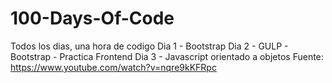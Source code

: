 # 100-Days-Of-Code
Todos los dias, una hora de codigo 
Dia 1 - Bootstrap
Dia 2 - GULP - Bootstrap - Practica Frontend
Dia 3 - Javascript orientado a objetos
    Fuente: https://www.youtube.com/watch?v=nqre9kKFRpc